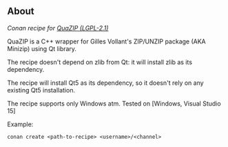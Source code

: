 ## About

*Conan recipe for [QuaZIP (LGPL-2.1)](https://github.com/stachenov/quazip)*

QuaZIP is a C++ wrapper for Gilles Vollant's ZIP/UNZIP package (AKA Minizip) using Qt library.

The recipe doesn't depend on zlib from Qt: it will install zlib as its dependency.

The recipe will install Qt5 as its dependency, so it doesn't rely on any existing Qt5 installation.

The recipe supports only Windows atm.
Tested on [Windows, Visual Studio 15]

Example:
```
conan create <path-to-recipe> <username>/<channel>
```
